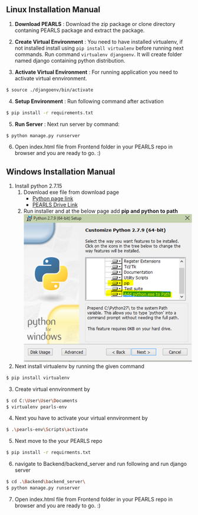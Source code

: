 ## Linux Installation Manual
1. **Download PEARLS** : Download the zip package or clone directory contaning PEARLS package and extract the package.

2. **Create Virtual Environment** : You need to have installed virtualenv, if not installed install using ``` pip install virtualenv ``` before running next commands. Run command ```virtualenv djangoenv```. It will create folder named django containing python distribution.

3. **Activate Virtual Environment** : For running application you need to activate virtual ennvironment.
```sh
$ source ./djangoenv/bin/activate
```
4. **Setup Environment** : Run following command after activation  
```sh
$ pip install -r requirements.txt
```
5. **Run Server** : Next run server by command:
```sh
$ python manage.py runserver
```
6. Open index.html file from Frontend folder in your PEARLS repo in browser and you are ready to go. :)

## Windows Installation Manual
1. Install python 2.7.15
    1. Download exe file from download page
        - [Python page link](https://www.python.org/downloads/release/python-2715/)
        - [PEARLS Drive Link]()
    2. Run installer and at the below page add **pip and python to path**
    ![Installation Image](./image/PythonInstaller.png)
2. Next install virtualenv by running the given command
```sh
$ pip install virtualenv
```
3. Create virtual ennvironment by
```sh
$ cd C:\User\User\Documents
$ virtualenv pearls-env  
```
4. Next you have to activate your virtual ennvironment by
```sh
$ .\pearls-env\Scripts\activate
```
5. Next move to the your PEARLS repo
```sh
$ pip install -r requirments.txt
```
6. navigate to Backend/backend_server and run following and run django server
```sh
$ cd .\Backend\backend_server\
$ python manage.py runserver
```
7. Open index.html file from Frontend folder in your PEARLS repo in browser and you are ready to go. :)
